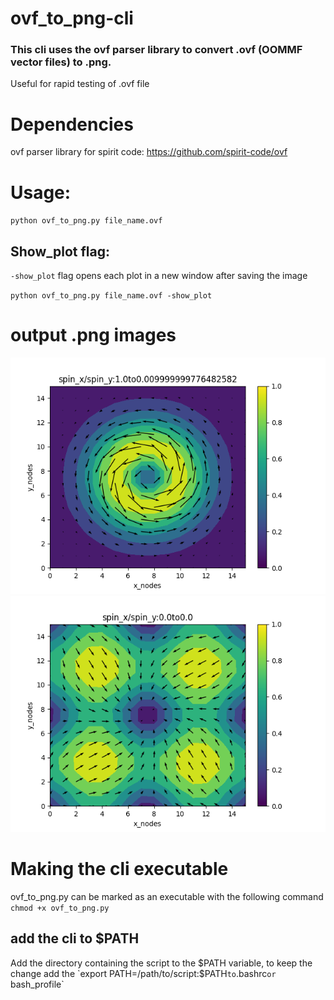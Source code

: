 # ovf_to_png-cli
### This cli uses the ovf parser library to convert .ovf (OOMMF vector files) to .png.
 Useful for rapid testing of .ovf file
# Dependencies 
ovf parser library for spirit code: https://github.com/spirit-code/ovf
# Usage:
`python ovf_to_png.py file_name.ovf`
## Show_plot flag:
`-show_plot` flag opens each plot in a new window after saving the image

`python ovf_to_png.py file_name.ovf -show_plot`

# output .png images
![spin configuration](https://github.com/Asohamithran/ovf_to_png-cli/blob/main/spin%20data%20header-4.png)
![spin configuration](https://github.com/Asohamithran/ovf_to_png-cli/blob/main/spin%20data%20header-8.png)

# Making the cli executable 
ovf_to_png.py can be marked as an executable with the following command 
`chmod +x ovf_to_png.py`
## add the cli to $PATH
Add the directory containing the script to the $PATH variable, to keep the change
add the `export PATH=/path/to/script:$PATH` to `.bashrc`or `bash_profile`
